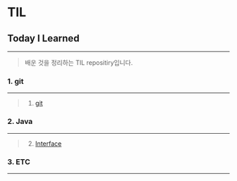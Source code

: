 TIL 
==========
## Today I Learned
---------------
> 배운 것을 정리하는 TIL repositiry입니다.
### 1. git  
---------------
> 1. [git](https://github.com/sis92345/TIL/blob/master/git/git.md)

### 2. Java  
---------------
> 2. [Interface](https://github.com/sis92345/TIL/blob/master/Java/Interface.md)
### 3. ETC  
---------------